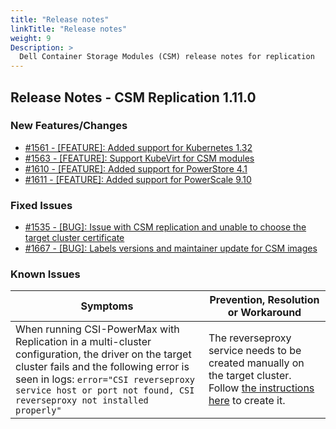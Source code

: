 ```yaml
---
title: "Release notes"
linkTitle: "Release notes"
weight: 9
Description: >
  Dell Container Storage Modules (CSM) release notes for replication
---
```

## Release Notes - CSM Replication 1.11.0




### New Features/Changes

- [#1561 - [FEATURE]: Added support for Kubernetes 1.32 ](https://github.com/dell/csm/issues/1561)
- [#1563 - [FEATURE]: Support KubeVirt for CSM modules](https://github.com/dell/csm/issues/1563)
- [#1610 - [FEATURE]: Added support for PowerStore 4.1 ](https://github.com/dell/csm/issues/1610)
- [#1611 - [FEATURE]: Added support for PowerScale 9.10](https://github.com/dell/csm/issues/1611)

### Fixed Issues

- [#1535 - [BUG]: Issue with CSM replication and unable to choose the target cluster certificate](https://github.com/dell/csm/issues/1535)
- [#1667 - [BUG]: Labels versions and maintainer update for CSM images ](https://github.com/dell/csm/issues/1667)

### Known Issues
| Symptoms | Prevention, Resolution or Workaround |
| --- | --- | 
| When running CSI-PowerMax with Replication in a multi-cluster configuration, the driver on the target cluster fails and the following error is seen in logs: `error="CSI reverseproxy service host or port not found, CSI reverseproxy not installed properly"` | The reverseproxy service needs to be created manually on the target cluster. Follow [the instructions here](../../deployment/csmoperator/modules/replication#configuration-steps) to create it.|
